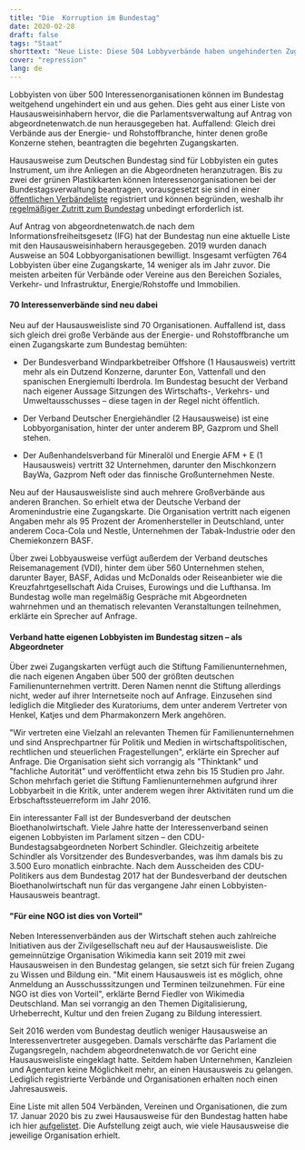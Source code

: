 ```yaml
---
title: "Die  Korruption im Bundestag"
date: 2020-02-28
draft: false
tags: "Staat"
shorttext: "Neue Liste: Diese 504 Lobbyverbände haben ungehinderten Zugang zum Bundestag. Warum immer von Lobbyismus gesprochen wird. Nennen wir es beim Namen, Korruption!"
cover: "repression"
lang: de
---
```


Lobbyisten von über 500 Interessenorganisationen können im Bundestag weitgehend ungehindert ein und aus gehen. Dies geht aus einer Liste von Hausausweisinhabern hervor, die die Parlamentsverwaltung auf Antrag von abgeordnetenwatch.de nun herausgegeben hat. Auffallend: Gleich drei Verbände aus der Energie- und Rohstoffbranche, hinter denen große Konzerne stehen, beantragten die begehrten Zugangskarten.

Hausausweise zum Deutschen Bundestag sind für Lobbyisten ein gutes Instrument, um ihre Anliegen an die Abgeordneten heranzutragen. Bis zu zwei der grünen Plastikkarten können Interessenorganisationen bei der Bundestagsverwaltung beantragen, vorausgesetzt sie sind in einer [öffentlichen Verbändeliste](/static/downloads/deutscher_bundestag_-_registrierung_von_verbaenden_und_deren_vertretern_-_stand_februar_2020_-_884_seiten.pdf "Aktuelle Fassung der öffentlichen Liste über die Registrierung von Verbänden und deren Vertreter") registriert und können begründen, weshalb ihr [regelmäßiger Zutritt zum Bundestag](https://www.abgeordnetenwatch.de/blog/2017-05-11/hunderte-lobbyisten-erhielten-unberechtigten-zugang-zum-bundestag "Hunderte Lobbyisten erhielten unberechtigten Zugang zum Bundestag") unbedingt erforderlich ist.

Auf Antrag von abgeordnetenwatch.de nach dem Informationsfreiheitsgesetz (IFG) hat der Bundestag nun eine aktuelle Liste mit den Hausausweisinhabern herausgegeben. 2019 wurden danach Ausweise an 504 Lobbyorganisationen bewilligt. Insgesamt verfügten 764 Lobbyisten über eine Zugangskarte, 14 weniger als im Jahr zuvor. Die meisten arbeiten für Verbände oder Vereine aus den Bereichen Soziales, Verkehr- und Infrastruktur, Energie/Rohstoffe und Immobilien.

#### 70 Interessenverbände sind neu dabei

Neu auf der Hausausweisliste sind 70 Organisationen. Auffallend ist, dass sich gleich drei große Verbände aus der Energie- und Rohstoffbranche um einen Zugangskarte zum Bundestag bemühten:

  - Der Bundesverband Windparkbetreiber Offshore (1 Hausausweis) vertritt mehr als ein Dutzend Konzerne, darunter Eon, Vattenfall und den spanischen Energiemulti Iberdrola. Im Bundestag besucht der Verband nach eigener Aussage Sitzungen des Wirtschafts-, Verkehrs- und Umweltausschusses – diese tagen in der Regel nicht öffentlich.

  - Der Verband Deutscher Energiehändler (2 Hausausweise) ist eine Lobbyorganisation, hinter der unter anderem BP, Gazprom und Shell stehen.

  - Der Außenhandelsverband für Mineralöl und Energie AFM + E (1 Hausausweis) vertritt 32 Unternehmen, darunter den Mischkonzern BayWa, Gazprom Neft oder das finnische Großunternehmen Neste.
  
Neu auf der Hausausweisliste sind auch mehrere Großverbände aus anderen Branchen. So erhielt etwa der Deutsche Verband der Aromenindustrie eine Zugangskarte. Die Organisation vertritt nach eigenen Angaben mehr als 95 Prozent der Aromenhersteller in Deutschland, unter anderem Coca-Cola und Nestle, Unternehmen der Tabak-Industrie oder den Chemiekonzern BASF.

Über zwei Lobbyausweise verfügt außerdem der Verband deutsches Reisemanagement (VDI), hinter dem über 560 Unternehmen stehen, darunter Bayer, BASF, Adidas und McDonalds oder Reiseanbieter wie die Kreuzfahrtgesellschaft Aida Cruises, Eurowings und die Lufthansa. Im Bundestag wolle man regelmäßig Gespräche mit Abgeordneten wahrnehmen und an thematisch relevanten Veranstaltungen teilnehmen, erklärte ein Sprecher auf Anfrage.

#### Verband hatte eigenen Lobbyisten im Bundestag sitzen – als Abgeordneter

Über zwei Zugangskarten verfügt auch die Stiftung Familienunternehmen, die nach eigenen Angaben über 500 der größten deutschen Familienunternehmen vertritt. Deren Namen nennt die Stiftung allerdings nicht, weder auf ihrer Internetseite noch auf Anfrage. Einzusehen sind lediglich die Mitglieder des Kuratoriums, dem unter anderem Vertreter von Henkel, Katjes und dem Pharmakonzern Merk angehören.

"Wir vertreten eine Vielzahl an relevanten Themen für Familienunternehmen und sind Ansprechpartner für Politik und Medien in wirtschaftspolitischen, rechtlichen und steuerlichen Fragestellungen", erklärte ein Sprecher auf Anfrage. Die Organisation sieht sich vorrangig als "Thinktank" und "fachliche Autorität" und veröffentlicht etwa zehn bis 15 Studien pro Jahr. Schon mehrfach geriet die Stiftung Famlienunternehmen aufgrund ihrer Lobbyarbeit in die Kritik, unter anderem wegen ihrer Aktivitäten rund um die Erbschaftssteuerreform im Jahr 2016.

Ein interessanter Fall ist der Bundesverband der deutschen Bioethanolwirtschaft. Viele Jahre hatte der Interessenverband seinen eigenen Lobbyisten im Parlament sitzen – den CDU-Bundestagsabgeordneten Norbert Schindler. Gleichzeitig arbeitete Schindler als Vorsitzender des Bundesverbandes, was ihm damals bis zu 3.500 Euro monatlich einbrachte. Nach dem Ausscheiden des CDU-Politikers aus dem Bundestag 2017 hat der Bundesverband der deutschen Bioethanolwirtschaft nun für das vergangene Jahr einen Lobbyisten-Hausausweis beantragt.

#### "Für eine NGO ist dies von Vorteil"

Neben Interessenverbänden aus der Wirtschaft stehen auch zahlreiche Initiativen aus der Zivilgesellschaft neu auf der Hausausweisliste. Die gemeinnützige Organisation Wikimedia kann seit 2019 mit zwei Hausausweisen in den Bundestag gelangen, sie setzt sich für freien Zugang zu Wissen und Bildung ein. "Mit einem Hausausweis ist es möglich, ohne Anmeldung an Ausschusssitzungen und Terminen teilzunehmen. Für eine NGO ist dies von Vorteil", erklärte Bernd Fiedler von Wikimedia Deutschland. Man sei vorrangig an den Themen Digitalisierung, Urheberrecht, Kultur und den freien Zugang zu Bildung interessiert.

Seit 2016 werden vom Bundestag deutlich weniger Hausausweise an Interessenvertreter ausgegeben. Damals verschärfte das Parlament die Zugangsregeln, nachdem abgeordnetenwatch.de vor Gericht eine Hausausweisliste eingeklagt hatte. Seitdem haben Unternehmen, Kanzleien und Agenturen keine Möglichkeit mehr, an einen Hausausweis zu gelangen. Lediglich registrierte Verbände und Organisationen erhalten noch einen Jahresausweis.

Eine Liste mit allen 504 Verbänden, Vereinen und Organisationen, die zum 17. Januar 2020 bis zu zwei Hausausweise für den Bundestag hatten habe ich hier [aufgelistet](/static/downloads/korrupisten.txt "Bundestagsausweise von Interessensvertreter:innen von Verbänden"). Die Aufstellung zeigt auch, wie viele Hausausweise die jeweilige Organisation erhielt.
